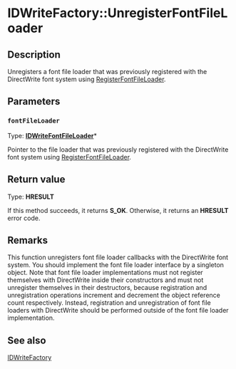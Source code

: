 # IDWriteFactory::UnregisterFontFileLoader

## Description

 Unregisters a font file loader that was previously registered with the DirectWrite font system using [RegisterFontFileLoader](https://learn.microsoft.com/windows/win32/api/dwrite/nf-dwrite-idwritefactory-registerfontfileloader).

## Parameters

### `fontFileLoader`

Type: **[IDWriteFontFileLoader](https://learn.microsoft.com/windows/win32/api/dwrite/nn-dwrite-idwritefontfileloader)***

Pointer to the file loader that was previously registered with the DirectWrite font system using [RegisterFontFileLoader](https://learn.microsoft.com/windows/win32/api/dwrite/nf-dwrite-idwritefactory-registerfontfileloader).

## Return value

Type: **HRESULT**

If this method succeeds, it returns **S_OK**. Otherwise, it returns an **HRESULT** error code.

## Remarks

 This function unregisters font file loader callbacks with the DirectWrite font system.
You should implement the font file loader interface by a singleton object.
Note that font file loader implementations must not register themselves with DirectWrite
inside their constructors and must not unregister themselves in their destructors, because
registration and unregistration operations increment and decrement the object reference count respectively.
Instead, registration and unregistration of font file loaders with DirectWrite should be performed
outside of the font file loader implementation.

## See also

[IDWriteFactory](https://learn.microsoft.com/windows/win32/api/dwrite/nn-dwrite-idwritefactory)